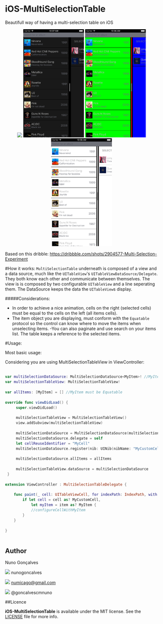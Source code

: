 # iOS-MultiSelectionTable
Beautifull way of having a multi-selection table on iOS

<p align="center">
  <img src="Resources/MultiSelectionTableView.gif" width="200px" />
  <img src="Resources/StyleBlack.png" width="200px" />
  <img src="Resources/StyleGreenBlue.png" width="200px" />
  <img src="Resources/StyleWhite.png" width="200px" />
</p>

Based on this dribble:
https://dribbble.com/shots/2904577-Multi-Selection-Experiment

#How it works:
```MultiSelectionTable``` underneath is composed of a view and a data source, much like the ```UITableView```'s ```UITableViewDataSource/Delegate```. They both know each other and communicate between themselves.
The view is is composed by two configurable ```UITableView``` and a line seperating them. The DataSource keeps the data the ```UITableView```s display. 

#####Considerations: 
- In order to achieve a nice animation, cells on the right (selected cells) must be equal to the cells on the left (all items cells).
- The item object you are displaying, must conform with the ```Equatable``` protocol so the control can know where to move the items when unselecting items.
-You can also paginate and use search on your items list. The table keeps a reference to the selected items. 

#Usage:

Most basic usage:

Considering you are using MultiSelectionTableView in ViewController:

```swift

var multiSelectionDataSource: MultiSelectionDataSource<MyItem>! //MyItems must be Equatable
var multiSelectionTableView: MultiSelectionTableView!

var allItems: [MyItem] = [] //MyItem must be Equatable

override func viewDidLoad() {
     super.viewDidLoad()
        
     multiSelectionTableView = MultiSelectionTableView()
     view.addSubview(multiSelectionTableView)
     
     multiSelectionDataSource = MultiSelectionDataSource(multiSelectionTableView: multiSelectionTableView)
     multiSelectionDataSource.delegate = self
     let cellReuseIdentifier = "MyCell"
     multiSelectionDataSource.register(nib: UINib(nibName: "MyCustomCellNibName", bundle: nil), for: cellReuseIdentifier)
        
     multiSelectionDataSource.allItems = allItems
      
     multiSelectionTableView.dataSource = multiSelectionDataSource
 }

extension ViewController : MultiSelectionTableDelegate {
    
    func paint(_ cell: UITableViewCell, for indexPath: IndexPath, with item: Any) {
        if let cell = cell as? MyCustomCell,
            let myItem = item as? MyItem {
            //configureCellWithMyItem
        }
    }
    
}
    
```

## Author

Nuno Gonçalves

<img src="https://cdn0.iconfinder.com/data/icons/octicons/1024/mark-github-128.png" height="20px"> nunogoncalves

<img src="https://addons.opera.com/media/extensions/85/110785/0.3.2-rev1/icons/icon_64x64.png" height="20px"> numicago@gmail.com

<img src="https://cdn1.iconfinder.com/data/icons/logotypes/32/twitter-128.png" height="20px"> @goncalvescmnuno


##Licence

**iOS-MultiSelectionTable** is available under the MIT license. See the [LICENSE](https://github.com/nunogoncalves/iOS-MultiSelectionTable/blob/master/LICENSE.md) file for more info.
